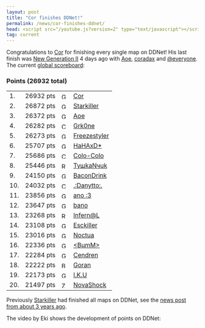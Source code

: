 ```yaml
---
layout: post
title: "Cor finishes DDNet!"
permalink: /news/cor-finishes-ddnet/
head: <script src="/youtube.js?version=2" type="text/javascript"></script>
tag: current
---
```


Congratulations to [Cor](/players/Cor/) for finishing every single map on DDNet! His last finish was [New Generation II](https://ddnet.tw/maps/New-32-Generation-32-II/) 4 days ago with [Aoe](/players/Aoe/), [coradax](/players/coradax/) and [@everyone](/players/-64-everyone/). The current [global scoreboard](/ranks/):

<h3>Points (26932 total)</h3>
<table class="tight">
<tbody><tr>
  <td class="rankglobal">1.</td><td class="points">26932 pts</td><td class="flag"><img src="/countryflags/GER.png" alt="GER" height="15"></td><td><a href="/players/Cor/">Cor</a></td></tr><tr>
  <td class="rankglobal">2.</td><td class="points">26872 pts</td><td class="flag"><img src="/countryflags/GER.png" alt="GER" height="15"></td><td><a href="/players/Starkiller/">Starkiller</a></td></tr><tr>
  <td class="rankglobal">3.</td><td class="points">26372 pts</td><td class="flag"><img src="/countryflags/GER.png" alt="GER" height="15"></td><td><a href="/players/Aoe/">Aoe</a></td></tr><tr>
  <td class="rankglobal">4.</td><td class="points">26282 pts</td><td class="flag"><img src="/countryflags/CHL.png" alt="CHL" height="15"></td><td><a href="/players/Grk0ne/">Grk0ne</a></td></tr><tr>
  <td class="rankglobal">5.</td><td class="points">26273 pts</td><td class="flag"><img src="/countryflags/GER.png" alt="GER" height="15"></td><td><a href="/players/Freezestyler/">Freezestyler</a></td></tr><tr>
  <td class="rankglobal">6.</td><td class="points">25707 pts</td><td class="flag"><img src="/countryflags/GER.png" alt="GER" height="15"></td><td><a href="/players/HaHAxD-42-/">HaHAxD*</a></td></tr><tr>
  <td class="rankglobal">7.</td><td class="points">25686 pts</td><td class="flag"><img src="/countryflags/CHL.png" alt="CHL" height="15"></td><td><a href="/players/Colo-45-Colo/">Colo-Colo</a></td></tr><tr>
  <td class="rankglobal">8.</td><td class="points">25446 pts</td><td class="flag"><img src="/countryflags/RUS.png" alt="RUS" height="15"></td><td><a href="/players/Ty-1096-kaN-1095-uk/">TyшkaNчuk</a></td></tr><tr>
  <td class="rankglobal">9.</td><td class="points">24150 pts</td><td class="flag"><img src="/countryflags/GER.png" alt="GER" height="15"></td><td><a href="/players/BaconDrink/">BaconDrink</a></td></tr><tr>
  <td class="rankglobal">10.</td><td class="points">24032 pts</td><td class="flag"><img src="/countryflags/CHL.png" alt="CHL" height="15"></td><td><a href="/players/-46--58-Danytto-58--46-/">.:Danytto:.</a></td></tr><tr>
  <td class="rankglobal">11.</td><td class="points">23856 pts</td><td class="flag"><img src="/countryflags/GER.png" alt="GER" height="15"></td><td><a href="/players/ano-32--58-3/">ano :3</a></td></tr><tr>
  <td class="rankglobal">12.</td><td class="points">23647 pts</td><td class="flag"><img src="/countryflags/GER.png" alt="GER" height="15"></td><td><a href="/players/bano/">bano</a></td></tr><tr>
  <td class="rankglobal">13.</td><td class="points">23268 pts</td><td class="flag"><img src="/countryflags/RUS.png" alt="RUS" height="15"></td><td><a href="/players/Infern-64-L/">Infern@L</a></td></tr><tr>
  <td class="rankglobal">14.</td><td class="points">23108 pts</td><td class="flag"><img src="/countryflags/GER.png" alt="GER" height="15"></td><td><a href="/players/Esckiller/">Esckiller</a></td></tr><tr>
  <td class="rankglobal">15.</td><td class="points">23016 pts</td><td class="flag"><img src="/countryflags/GER.png" alt="GER" height="15"></td><td><a href="/players/Noctua/">Noctua</a></td></tr><tr>
  <td class="rankglobal">16.</td><td class="points">22336 pts</td><td class="flag"><img src="/countryflags/GER.png" alt="GER" height="15"></td><td><a href="/players/-60-B-181-mM-62-/">&lt;BµmM&gt;</a></td></tr><tr>
  <td class="rankglobal">17.</td><td class="points">22284 pts</td><td class="flag"><img src="/countryflags/GER.png" alt="GER" height="15"></td><td><a href="/players/Cendren/">Cendren</a></td></tr><tr>
  <td class="rankglobal">18.</td><td class="points">22222 pts</td><td class="flag"><img src="/countryflags/BRA.png" alt="BRA" height="15"></td><td><a href="/players/Goran/">Goran</a></td></tr><tr>
  <td class="rankglobal">19.</td><td class="points">22173 pts</td><td class="flag"><img src="/countryflags/GER.png" alt="GER" height="15"></td><td><a href="/players/I-46-K-46-U/">I.K.U</a></td></tr><tr>
  <td class="rankglobal">20.</td><td class="points">21497 pts</td><td class="flag"><img src="/countryflags/ZAF.png" alt="ZAF" height="15"></td><td><a href="/players/NovaShock/">NovaShock</a></td></tr>
  </tbody></table>

Previously [Starkiller](/players/Starkiller/) had finished all maps on DDNet, see the [news post from about 3 years ago](/news/starkiller-finishes-ddnet/).

The video by Eki shows the development of points on DDNet:
<div class="video-container"><div class="ytplayer" data-id="RirMlbgd5gY"></div></div>
